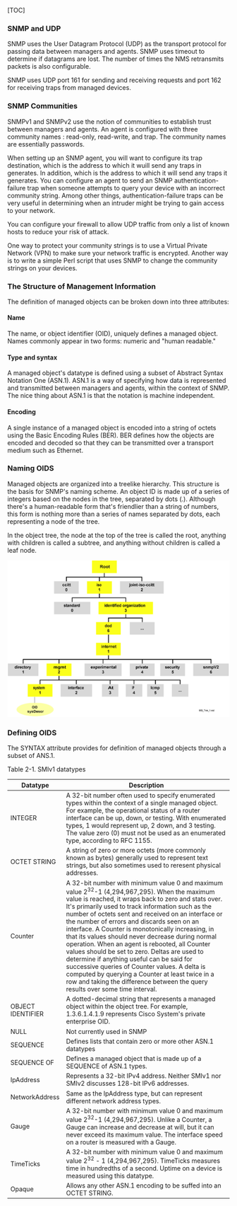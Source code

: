 [TOC]

### SNMP and UDP

SNMP uses the User Datagram Protocol (UDP) as the transport protocol for passing data between managers and agents. SNMP uses timeout to determine if datagrams are lost. The number of times the NMS retransmits packets is also configurable.

SNMP uses UDP port 161 for sending and receiving requests and port 162 for receiving traps from managed devices.

### SNMP Communities

SNMPv1 and SNMPv2 use the notion of communities to establish trust between managers and agents. An agent is configured with three community names : read-only, read-write, and trap. The community names are essentially passwords.

When setting up an SNMP agent, you will want to configure its trap destination, which is the address to which it wuill send any traps in generates. In addition, which is the address to which it will send any traps it generates. You can configure an agent to send an SNMP authentication-failure trap when someone attempts to query your device with an incorrect community string. Among other things, authentication-failure traps can be very useful in determining when an intruder might be trying to gain access to your network.

You can configure your firewall to allow UDP traffic from only a list of known hosts to reduce your risk of attack.

One way to protect your community strings is to use a Virtual Private Network (VPN) to make sure your network traffic is encrypted. Another way is to write a simple Perl script that uses SNMP to change the community strings on your devices.

### The Structure of Management Information
The definition of managed objects can be broken down into three attributes:

#### Name
The name, or object identifier (OID), uniquely defines a managed object. Names commonly appear in two forms: numeric and "human readable." 

#### Type and syntax
A managed object's datatype is defined using a subset of Abstract Syntax Notation One (ASN.1). ASN.1 is a way of specifying how data is represented and transmitted between managers and agents, within the context of SNMP. The nice thing about ASN.1 is that the notation is machine independent. 

#### Encoding
A single instance of a managed object is encoded into a string of octets using the Basic Encoding Rules (BER). BER defines how the objects are encoded and decoded so that they can be transmitted over a transport medium such as Ethernet.

### Naming OIDS
Managed objects are organized into a treelike hierarchy. This structure is the basis for SNMP's naming scheme. An object ID is made up of a series of integers based on the nodes in the tree, separated by dots (.). Although there's a human-readable form that's friendlier than a string of numbers, this form is nothing more than a series of names separated by dots, each representing a node of the tree.

In the object tree, the node at the top of the tree is called the root, anything with children is called a subtree, and anything without children is called a leaf node.

![avatar](../resources/MIB_Tree_1.jpg)

### Defining OIDS
The SYNTAX attribute provides for definition of managed objects through a subset of ANS.1.

Table 2-1. SMIv1 datatypes

|  Datatype   | Description  |
|  ----  | ----  |
| INTEGER  | A 32-bit number often used to specify enumerated types within the context of a single managed object. For example, the operational status of a router interface can be up, down, or testing. With enumerated types, 1 would represent up, 2 down, and 3 testing. The value zero (0) must not be used as an enumerated type, according to RFC 1155. |
| OCTET STRING  | A string of zero or more octets (more commonly known as bytes) generally used to represent text strings, but also sometimes used to reresent physical addresses. |
| Counter | A 32-bit number with minimum value 0 and maximum value 2<sup>32</sup>-1 (4,294,967,295). When the maximum value is reached, it wraps back to zero and stats over. It's primarily used to track information such as the number of octets sent and received on an interface or the number of errors and discards seen on an interface. A Counter is monotonically increasing, in that its values should never decrease during normal operation. When an agent is rebooted, all Counter values should be set to zero. Deltas are used to determine if anything useful can be said for successive queries of Counter values. A delta is computed by querying a Counter at least twice in a row and taking the difference between the query results over some time interval. |
| OBJECT IDENTIFIER | A dotted-decimal string that represents a managed object within the object tree. For example, 1.3.6.1.4.1.9 represents Cisco System's private enterprise OID. |
| NULL | Not currently used in SNMP |
| SEQUENCE | Defines lists that contain zero or more other ASN.1 datatypes |
| SEQUENCE OF | Defines a managed object that is made up of a SEQUENCE of ASN.1 types. |
| IpAddress | Represents a 32-bit IPv4 address. Neither SMIv1 nor SMIv2 discusses 128-bit IPv6 addresses. |
| NetworkAddress | Same as the IpAddress type, but can represent different network address types. |
| Gauge | A 32-bit number with minimum value 0 and maximum value 2<sup>32</sup>-1 (4,294,967,295). Unlike a Counter, a Gauge can increase and decrease at will, but it can never exceed its maximum value. The interface speed on a router is measured with a Gauge. |
| TimeTicks | A 32-bit number with minimum value 0 and maximum value 2<sup>32</sup> - 1 (4,294,967,295). TimeTicks measures time in hundredths of a second. Uptime on a device is measured using this datatype. |
| Opaque | Allows any other ASN.1 encoding to be suffed into an OCTET STRING. |